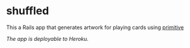# shuffled

This a Rails app that generates artwork for playing cards using [primitive](https://github.com/fogleman/primitive)

*The app is deployable to Heroku.*
